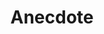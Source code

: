 ---
title: Anecdote
meaning: An anecdote is a brief, revealing account of an individual person or an incident - "a story with a point," such as to communicate an abstract idea about a person, place, or thing through the concrete details of a short narrative or to characterize by delineating a specific quirk or trait.
---